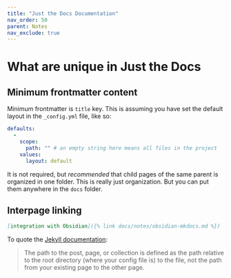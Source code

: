 ```yaml
---
title: "Just the Docs Documentation"
nav_order: 50
parent: Notes
nav_exclude: true
---
```

# What are unique in Just the Docs

## Minimum frontmatter content
Minimum frontmatter is `title` key.  This is assuming you have set the default layout in the `_config.yml` file, like so:
```yml
defaults:
  -
    scope:
      path: "" # an empty string here means all files in the project
    values:
      layout: default
```

It is not required, but *recommended* that child pages of the same parent is organized in one folder. This is really just organization. But you can put them anywhere in the `docs` folder.

## Interpage linking
```markdown
[integration with Obsidian]({% link docs/notes/obsidian-mkdocs.md %})
```

To quote the [Jekyll documentation](https://jekyllrb.com/docs/liquid/tags/#link):
> The path to the post, page, or collection is defined as the path relative to the root directory (where your config file is) to the file, not the path from your existing page to the other page.
